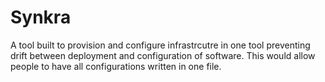# Synkra
A tool built to provision and configure infrastrcutre in one tool preventing drift between deployment and configuration of software. This would allow people to have all configurations written in one file.
